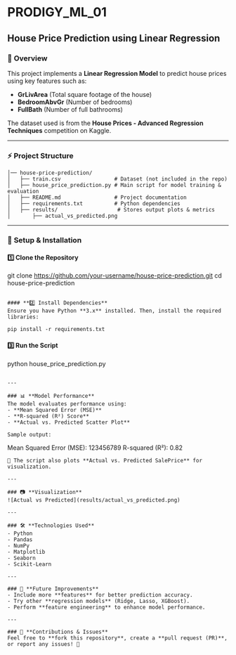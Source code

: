 # PRODIGY_ML_01


## **House Price Prediction using Linear Regression**  

### 📌 **Overview**  
This project implements a **Linear Regression Model** to predict house prices using key features such as:  
- **GrLivArea** (Total square footage of the house)  
- **BedroomAbvGr** (Number of bedrooms)  
- **FullBath** (Number of full bathrooms)  

The dataset used is from the **House Prices - Advanced Regression Techniques** competition on Kaggle.  

---

### ⚡ **Project Structure**  
```
│── house-price-prediction/
│   ├── train.csv                 # Dataset (not included in the repo)
│   ├── house_price_prediction.py # Main script for model training & evaluation
│   ├── README.md                 # Project documentation
│   ├── requirements.txt          # Python dependencies
│   ├── results/                   # Stores output plots & metrics
│       ├── actual_vs_predicted.png
```

---

### 🔧 **Setup & Installation**  
#### **1️⃣ Clone the Repository**  

git clone https://github.com/your-username/house-price-prediction.git
cd house-price-prediction
```

#### **2️⃣ Install Dependencies**  
Ensure you have Python **3.x** installed. Then, install the required libraries:  

pip install -r requirements.txt
```

#### **3️⃣ Run the Script**  

python house_price_prediction.py
```

---

### 📊 **Model Performance**  
The model evaluates performance using:  
- **Mean Squared Error (MSE)**  
- **R-squared (R²) Score**  
- **Actual vs. Predicted Scatter Plot**  

Sample output:  
```
Mean Squared Error (MSE): 123456789
R-squared (R²): 0.82
```
📌 The script also plots **Actual vs. Predicted SalePrice** for visualization.  

---

### 📷 **Visualization**  
![Actual vs Predicted](results/actual_vs_predicted.png)  

---

### 🛠 **Technologies Used**  
- Python  
- Pandas  
- NumPy  
- Matplotlib  
- Seaborn  
- Scikit-Learn  

---

### 🎯 **Future Improvements**  
- Include more **features** for better prediction accuracy.  
- Try other **regression models** (Ridge, Lasso, XGBoost).  
- Perform **feature engineering** to enhance model performance.  

---

### 🤝 **Contributions & Issues**  
Feel free to **fork this repository**, create a **pull request (PR)**, or report any issues! 🚀  


